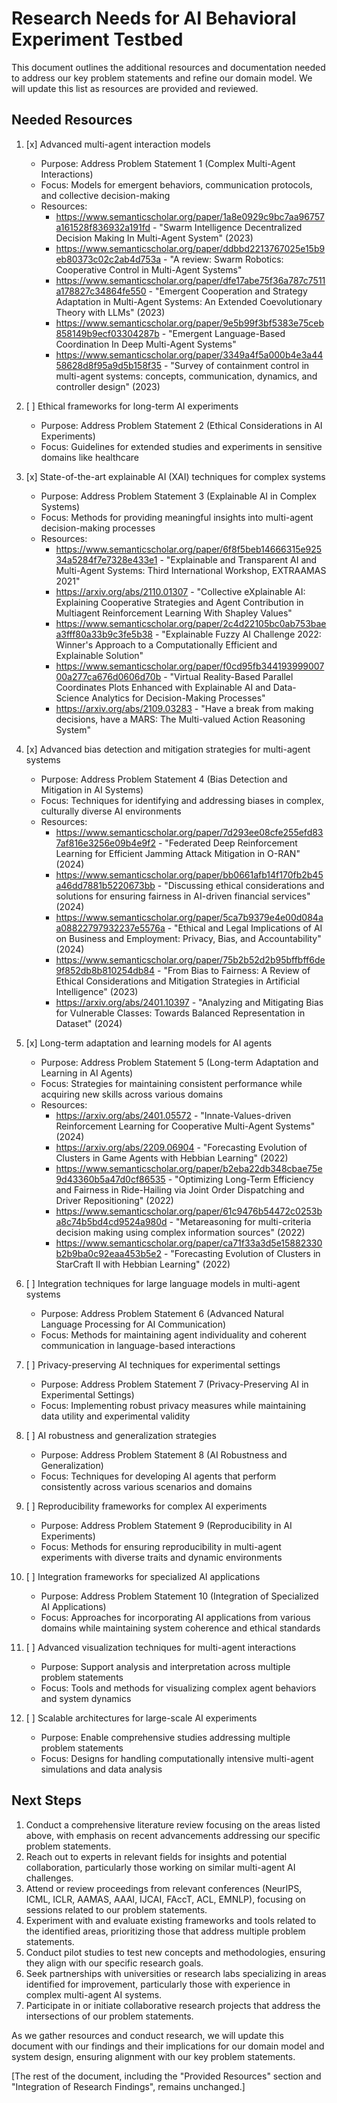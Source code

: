 # Research Needs for AI Behavioral Experiment Testbed

This document outlines the additional resources and documentation needed to address our key problem statements and refine our domain model. We will update this list as resources are provided and reviewed.

## Needed Resources

1. [x] Advanced multi-agent interaction models
   - Purpose: Address Problem Statement 1 (Complex Multi-Agent Interactions)
   - Focus: Models for emergent behaviors, communication protocols, and collective decision-making
   - Resources:
     - https://www.semanticscholar.org/paper/1a8e0929c9bc7aa96757a161528f836932a191fd - "Swarm Intelligence Decentralized Decision Making In Multi-Agent System" (2023)
     - https://www.semanticscholar.org/paper/ddbbd2213767025e15b9eb80373c02c2ab4d753a - "A review: Swarm Robotics: Cooperative Control in Multi-Agent Systems"
     - https://www.semanticscholar.org/paper/dfe17abe75f36a787c7511a178827c34864fe550 - "Emergent Cooperation and Strategy Adaptation in Multi-Agent Systems: An Extended Coevolutionary Theory with LLMs" (2023)
     - https://www.semanticscholar.org/paper/9e5b99f3bf5383e75ceb858149b9ecf03304287b - "Emergent Language-Based Coordination In Deep Multi-Agent Systems"
     - https://www.semanticscholar.org/paper/3349a4f5a000b4e3a4458628d8f95a9d5b158f35 - "Survey of containment control in multi-agent systems: concepts, communication, dynamics, and controller design" (2023)

2. [ ] Ethical frameworks for long-term AI experiments
   - Purpose: Address Problem Statement 2 (Ethical Considerations in AI Experiments)
   - Focus: Guidelines for extended studies and experiments in sensitive domains like healthcare

3. [x] State-of-the-art explainable AI (XAI) techniques for complex systems
   - Purpose: Address Problem Statement 3 (Explainable AI in Complex Systems)
   - Focus: Methods for providing meaningful insights into multi-agent decision-making processes
   - Resources:
     - https://www.semanticscholar.org/paper/6f8f5beb14666315e92534a5284f7e7328e433e1 - "Explainable and Transparent AI and Multi-Agent Systems: Third International Workshop, EXTRAAMAS 2021"
     - https://arxiv.org/abs/2110.01307 - "Collective eXplainable AI: Explaining Cooperative Strategies and Agent Contribution in Multiagent Reinforcement Learning With Shapley Values"
     - https://www.semanticscholar.org/paper/2c4d22105bc0ab753baea3fff80a33b9c3fe5b38 - "Explainable Fuzzy AI Challenge 2022: Winner's Approach to a Computationally Efficient and Explainable Solution"
     - https://www.semanticscholar.org/paper/f0cd95fb34419399900700a277ca676d0606d70b - "Virtual Reality-Based Parallel Coordinates Plots Enhanced with Explainable AI and Data-Science Analytics for Decision-Making Processes"
     - https://arxiv.org/abs/2109.03283 - "Have a break from making decisions, have a MARS: The Multi-valued Action Reasoning System"

4. [x] Advanced bias detection and mitigation strategies for multi-agent systems
   - Purpose: Address Problem Statement 4 (Bias Detection and Mitigation in AI Systems)
   - Focus: Techniques for identifying and addressing biases in complex, culturally diverse AI environments
   - Resources:
     - https://www.semanticscholar.org/paper/7d293ee08cfe255efd837af816e3256e09b4e9f2 - "Federated Deep Reinforcement Learning for Efficient Jamming Attack Mitigation in O-RAN" (2024)
     - https://www.semanticscholar.org/paper/bb0661afb14f170fb2b45a46dd7881b5220673bb - "Discussing ethical considerations and solutions for ensuring fairness in AI-driven financial services" (2024)
     - https://www.semanticscholar.org/paper/5ca7b9379e4e00d084aa08822797932237e5576a - "Ethical and Legal Implications of AI on Business and Employment: Privacy, Bias, and Accountability" (2024)
     - https://www.semanticscholar.org/paper/75b2b52d2b95bffbff6de9f852db8b810254db84 - "From Bias to Fairness: A Review of Ethical Considerations and Mitigation Strategies in Artificial Intelligence" (2023)
     - https://arxiv.org/abs/2401.10397 - "Analyzing and Mitigating Bias for Vulnerable Classes: Towards Balanced Representation in Dataset" (2024)

5. [x] Long-term adaptation and learning models for AI agents
   - Purpose: Address Problem Statement 5 (Long-term Adaptation and Learning in AI Agents)
   - Focus: Strategies for maintaining consistent performance while acquiring new skills across various domains
   - Resources:
     - https://arxiv.org/abs/2401.05572 - "Innate-Values-driven Reinforcement Learning for Cooperative Multi-Agent Systems" (2024)
     - https://arxiv.org/abs/2209.06904 - "Forecasting Evolution of Clusters in Game Agents with Hebbian Learning" (2022)
     - https://www.semanticscholar.org/paper/b2eba22db348cbae75e9d43360b5a47d0cf86535 - "Optimizing Long-Term Efficiency and Fairness in Ride-Hailing via Joint Order Dispatching and Driver Repositioning" (2022)
     - https://www.semanticscholar.org/paper/61c9476b54472c0253ba8c74b5bd4cd9524a980d - "Metareasoning for multi-criteria decision making using complex information sources" (2022)
     - https://www.semanticscholar.org/paper/ca71f33a3d5e15882330b2b9ba0c92eaa453b5e2 - "Forecasting Evolution of Clusters in StarCraft II with Hebbian Learning" (2022)

6. [ ] Integration techniques for large language models in multi-agent systems
   - Purpose: Address Problem Statement 6 (Advanced Natural Language Processing for AI Communication)
   - Focus: Methods for maintaining agent individuality and coherent communication in language-based interactions

7. [ ] Privacy-preserving AI techniques for experimental settings
   - Purpose: Address Problem Statement 7 (Privacy-Preserving AI in Experimental Settings)
   - Focus: Implementing robust privacy measures while maintaining data utility and experimental validity

8. [ ] AI robustness and generalization strategies
   - Purpose: Address Problem Statement 8 (AI Robustness and Generalization)
   - Focus: Techniques for developing AI agents that perform consistently across various scenarios and domains

9. [ ] Reproducibility frameworks for complex AI experiments
   - Purpose: Address Problem Statement 9 (Reproducibility in AI Experiments)
   - Focus: Methods for ensuring reproducibility in multi-agent experiments with diverse traits and dynamic environments

10. [ ] Integration frameworks for specialized AI applications
    - Purpose: Address Problem Statement 10 (Integration of Specialized AI Applications)
    - Focus: Approaches for incorporating AI applications from various domains while maintaining system coherence and ethical standards

11. [ ] Advanced visualization techniques for multi-agent interactions
    - Purpose: Support analysis and interpretation across multiple problem statements
    - Focus: Tools and methods for visualizing complex agent behaviors and system dynamics

12. [ ] Scalable architectures for large-scale AI experiments
    - Purpose: Enable comprehensive studies addressing multiple problem statements
    - Focus: Designs for handling computationally intensive multi-agent simulations and data analysis

## Next Steps

1. Conduct a comprehensive literature review focusing on the areas listed above, with emphasis on recent advancements addressing our specific problem statements.
2. Reach out to experts in relevant fields for insights and potential collaboration, particularly those working on similar multi-agent AI challenges.
3. Attend or review proceedings from relevant conferences (NeurIPS, ICML, ICLR, AAMAS, AAAI, IJCAI, FAccT, ACL, EMNLP), focusing on sessions related to our problem statements.
4. Experiment with and evaluate existing frameworks and tools related to the identified areas, prioritizing those that address multiple problem statements.
5. Conduct pilot studies to test new concepts and methodologies, ensuring they align with our specific research goals.
6. Seek partnerships with universities or research labs specializing in areas identified for improvement, particularly those with experience in complex multi-agent AI systems.
7. Participate in or initiate collaborative research projects that address the intersections of our problem statements.

As we gather resources and conduct research, we will update this document with our findings and their implications for our domain model and system design, ensuring alignment with our key problem statements.

[The rest of the document, including the "Provided Resources" section and "Integration of Research Findings", remains unchanged.]
